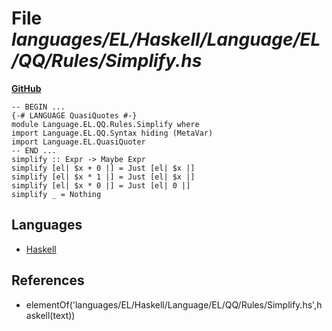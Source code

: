 # File _languages/EL/Haskell/Language/EL/QQ/Rules/Simplify.hs_
**[GitHub](https://github.com/softlang/yas/blob/master/languages/EL/Haskell/Language/EL/QQ/Rules/Simplify.hs)**
```
-- BEGIN ...
{-# LANGUAGE QuasiQuotes #-}
module Language.EL.QQ.Rules.Simplify where
import Language.EL.QQ.Syntax hiding (MetaVar)
import Language.EL.QuasiQuoter
-- END ...
simplify :: Expr -> Maybe Expr
simplify [el| $x + 0 |] = Just [el| $x |]
simplify [el| $x * 1 |] = Just [el| $x |]
simplify [el| $x * 0 |] = Just [el| 0 |]
simplify _ = Nothing
```

## Languages
* [Haskell](../languages/Haskell.md)

## References
* elementOf('languages/EL/Haskell/Language/EL/QQ/Rules/Simplify.hs',haskell(text))
